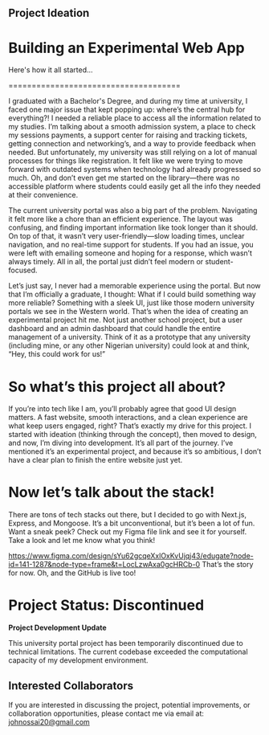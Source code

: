 ## Project Ideation

# Building an Experimental Web App

Here's how it all started...

=====================================

I graduated with a Bachelor's Degree, and during my time at university, I faced one major issue that kept popping up: where’s the central hub for everything?! I needed a reliable place to access all the information related to my studies. I’m talking about a smooth admission system, a place to check my sessions payments, a support center for raising and tracking tickets, getting connection and networking’s, and a way to provide feedback when needed. But unfortunately, my university was still relying on a lot of manual processes for things like registration. It felt like we were trying to move forward with outdated systems when technology had already progressed so much. Oh, and don’t even get me started on the library—there was no accessible platform where students could easily get all the info they needed at their convenience.

The current university portal was also a big part of the problem. Navigating it felt more like a chore than an efficient experience. The layout was confusing, and finding important information like took longer than it should. On top of that, it wasn’t very user-friendly—slow loading times, unclear navigation, and no real-time support for students. If you had an issue, you were left with emailing someone and hoping for a response, which wasn’t always timely. All in all, the portal just didn’t feel modern or student-focused.

Let’s just say, I never had a memorable experience using the portal. But now that I’m officially a graduate, I thought: What if I could build something way more reliable? Something with a sleek UI, just like those modern university portals we see in the Western world. That’s when the idea of creating an experimental project hit me. Not just another school project, but a user dashboard and an admin dashboard that could handle the entire management of a university. Think of it as a prototype that any university (including mine, or any other Nigerian university) could look at and think, “Hey, this could work for us!”

# So what’s this project all about?
If you’re into tech like I am, you’ll probably agree that good UI design matters. A fast website, smooth interactions, and a clean experience are what keep users engaged, right? That’s exactly my drive for this project. I started with ideation (thinking through the concept), then moved to design, and now, I’m diving into development. It’s all part of the journey. I’ve mentioned it’s an experimental project, and because it’s so ambitious, I don’t have a clear plan to finish the entire website just yet.

# Now let’s talk about the stack!
There are tons of tech stacks out there, but I decided to go with Next.js, Express, and Mongoose. It’s a bit unconventional, but it’s been a lot of fun. Want a sneak peek? Check out my Figma file link and see it for yourself. Take a look and let me know what you think! 

https://www.figma.com/design/sYu62gcqeXxlOxKvUjqj43/edugate?node-id=141-1287&node-type=frame&t=LocLzwAxa0gcHRCb-0
That’s the story for now. Oh, and the GitHub is live too!


# Project Status: Discontinued

**Project Development Update**

This university portal project has been temporarily discontinued due to technical limitations. The current codebase exceeded the computational capacity of my development environment.

## Interested Collaborators

If you are interested in discussing the project, potential improvements, or collaboration opportunities, please contact me via email at: johnossai20@gmail.com

